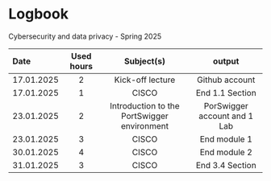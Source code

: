 # Logbook
Cybersecurity and data privacy - Spring 2025

| Date  | Used hours | Subject(s) |  output |
| :---         |     :---:      |     :---:      |     :---:      |
| 17.01.2025 | 2 | Kick-off lecture  | Github account   |
| 17.01.2025 | 1 | CISCO  | End 1.1 Section  |
| 23.01.2025 | 2 | Introduction to the PortSwigger environment  | PorSwigger account and 1 Lab |
| 23.01.2025 | 3 | CISCO  | End module 1  |
| 30.01.2025 | 4 | CISCO  | End module 2  |
| 31.01.2025 | 3 | CISCO  | End 3.4 Section  |
